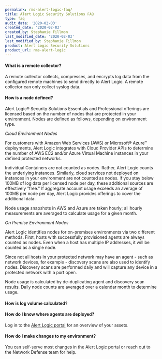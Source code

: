```yaml
---
permalink: rms-alert-logic-faq/
title: Alert Logic Security Solutions FAQ
type: faq
audit_date: '2020-02-03'
created_date: '2020-02-03'
created_by: Stephanie Fillmon
last_modified_date: '2020-02-03'
last_modified_by: Stephanie Fillmon
product: Alert Logic Security Solutions
product_url: rms-alert-logic
---
```


#### What is a remote collector?

A remote collector collects, compresses, and encrypts log data from the
configured remote machines to send directly to Alert Logic. A remote collector
can only collect syslog data.


#### How is a node defined?

Alert Logic&reg; Security Solutions Essentials and Professional offerings are
licensed based on the number of nodes that are protected in your environment.
Nodes are defined as follows, depending on environment type.

*Cloud Environment Nodes*

For customers with Amazon Web Services (AWS) or Microsoft&reg; Azure&trade;
deployments, Alert Logic integrates with Cloud Provider APIs to determine
the number of AWS EC2 and/or Azure Virtual Machine instances in your defined
protected networks.

Individual Containers are not counted as nodes. Rather, Alert Logic counts
the underlying instances. Similarly, cloud services not deployed on instances
in your environment are not counted as nodes. If you stay below 100MB of log
data per licensed node per day, these additional sources are effectively
"free." If aggregate account usage exceeds an average of 100MB per node per
day, Alert Logic provides offerings to cover the additional data.

Node usage snapshots in AWS and Azure are taken hourly; all hourly measurements
are averaged to calculate usage for a given month.

*On Premise Environment Nodes*

Alert Logic identifies nodes for on-premises environments via two different
methods. First, hosts with successfully provisioned agents are always counted
as nodes. Even when a host has multiple IP addresses, it will be counted as a
single node.

Since not all hosts in your protected network may have an agent - such as
network devices, for example - discovery scans are also used to identify
nodes. Discovery scans are performed daily and will capture any device in a
protected network with a port open.

Node usage is calculated by de-duplicating agent and discovery scan results.
Daily node counts are averaged over a calendar month to determine usage.

#### How is log volume calculated?



#### How do I know where agents are deployed?

Log in to the [Alert Logic portal](https://invision.alertlogic.net) for an
overview of your assets.

#### How do I make changes to my environment?

You can self-serve most changes in the Alert Logic portal or reach out to
the Network Defense team for help.
